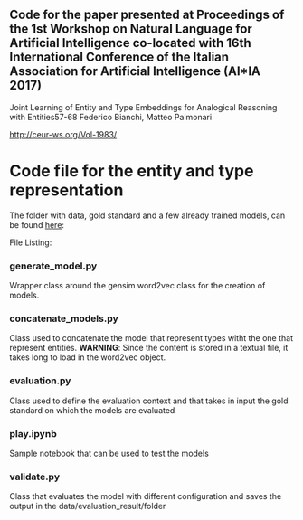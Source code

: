 ## Code for the paper presented at Proceedings of the 1st Workshop on Natural Language for Artificial Intelligence co-located with 16th International Conference of the Italian Association for Artificial Intelligence (AI*IA 2017)

Joint Learning of Entity and Type Embeddings for Analogical Reasoning with Entities57-68
Federico Bianchi, Matteo Palmonari

http://ceur-ws.org/Vol-1983/

# Code file for the entity and type representation

The folder with data, gold standard and a few already trained models, can be found [here](http://inside.disco.unimib.it/download/federico/entity2vec.tar.gz):


File Listing:

### generate_model.py
Wrapper class around the gensim word2vec class for the creation of models.

### concatenate_models.py

Class used to concatenate the model that represent types witht the one that represent entities. **WARNING**: Since the content is stored in a textual file, it takes long to load in the word2vec object.

### evaluation.py

Class used to define the evaluation context and that takes in input the gold standard on which the models are evaluated

### play.ipynb

Sample notebook that can be used to test the models

### validate.py

Class that evaluates the model with different configuration and saves the output in the data/evaluation_result/folder
